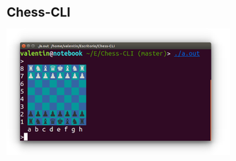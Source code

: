 # Chess-CLI

![alt tag](https://raw.githubusercontent.com/valentinmari/Chess-CLI/master/captura.png)
